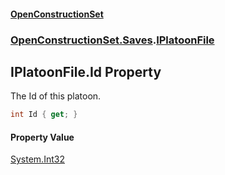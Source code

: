 #### [OpenConstructionSet](index.md 'index')
### [OpenConstructionSet.Saves](index.md#OpenConstructionSet_Saves 'OpenConstructionSet.Saves').[IPlatoonFile](FAIZt04bt6APcINqPxKNlA.md 'OpenConstructionSet.Saves.IPlatoonFile')
## IPlatoonFile.Id Property
The Id of this platoon.  
```csharp
int Id { get; }
```
#### Property Value
[System.Int32](https://docs.microsoft.com/en-us/dotnet/api/System.Int32 'System.Int32')
